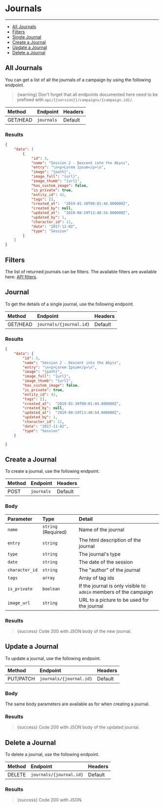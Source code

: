 # Journals

---

- [All Journals](#all-journals)
- [Filters](#filters)
- [Single Journal](#journal)
- [Create a Journal](#create-journal)
- [Update a Journal](#update-journal)
- [Delete a Journal](#delete-journal)

<a name="all-journals"></a>
## All Journals

You can get a list of all the journals of a campaign by using the following endpoint.

> {warning} Don't forget that all endpoints documented here need to be prefixed with `api/{{version}}/campaigns/{campaign.id}/`.


| Method | Endpoint| Headers |
| :- |   :-   |  :-  |
| GET/HEAD | `journals` | Default |

### Results
```json
{
    "data": [
        {
            "id": 3,
            "name": "Session 2 - Descent into the Abyss",
            "entry": "\n<p>Lorem Ipsum</p>\n",
            "image": "{path}",
            "image_full": "{url}",
            "image_thumb": "{url}",
            "has_custom_image": false,
            "is_private": true,
            "entity_id": 42,
            "tags": [],
            "created_at":  "2019-01-30T00:01:44.000000Z",
            "created_by": null,
            "updated_at":  "2019-08-29T13:48:54.000000Z",
            "updated_by": 1,
            "character_id": 11,
            "date": "2017-11-02",
            "type": "Session"
        }
    ]
}
```

<a name="filters"></a>
## Filters

The list of returned journals can be filters. The available filters are available here: <a href="/en/helpers/api-filters?type=journal" target="_blank">API filters</a>.


<a name="journal"></a>
## Journal

To get the details of a single journal, use the following endpoint.

| Method | Endpoint| Headers |
| :- |   :-   |  :-  |
| GET/HEAD | `journals/{journal.id}` | Default |

### Results
```json
{
    "data": {
        "id": 3,
        "name": "Session 2 - Descent into the Abyss",
        "entry": "\n<p>Lorem Ipsum</p>\n",
        "image": "{path}",
        "image_full": "{url}",
        "image_thumb": "{url}",
        "has_custom_image": false,
        "is_private": true,
        "entity_id": 42,
        "tags": [],
        "created_at":  "2019-01-30T00:01:44.000000Z",
        "created_by": null,
        "updated_at":  "2019-08-29T13:48:54.000000Z",
        "updated_by": 1,
        "character_id": 11,
        "date": "2017-11-02",
        "type": "Session"
    }

}
```


<a name="create-journal"></a>
## Create a Journal

To create a journal, use the following endpoint.

| Method | Endpoint| Headers |
| :- |   :-   |  :-  |
| POST | `journals` | Default |

### Body

| Parameter | Type | Detail |
| :- |   :-   |  :-  |
| `name` | `string` (Required) | Name of the journal |
| `entry` | `string` | The html description of the journal |
| `type` | `string` | The journal's type |
| `date` | `string` | The date of the session |
| `character_id` | `string` | The "author" of the journal |
| `tags` | `array` | Array of tag ids |
| `is_private` | `boolean` | If the journal is only visible to `admin` members of the campaign |
| `image_url` | `string` | URL to a picture to be used for the journal |

### Results

> {success} Code 200 with JSON body of the new journal.


<a name="update-journal"></a>
## Update a Journal

To update a journal, use the following endpoint.

| Method | Endpoint| Headers |
| :- |   :-   |  :-  |
| PUT/PATCH | `journals/{journal.id}` | Default |

### Body

The same body parameters are available as for when creating a journal.

### Results

> {success} Code 200 with JSON body of the updated journal.


<a name="delete-journal"></a>
## Delete a Journal

To delete a journal, use the following endpoint.

| Method | Endpoint| Headers |
| :- |   :-   |  :-  |
| DELETE | `journals/{journal.id}` | Default |

### Results

> {success} Code 200 with JSON.
